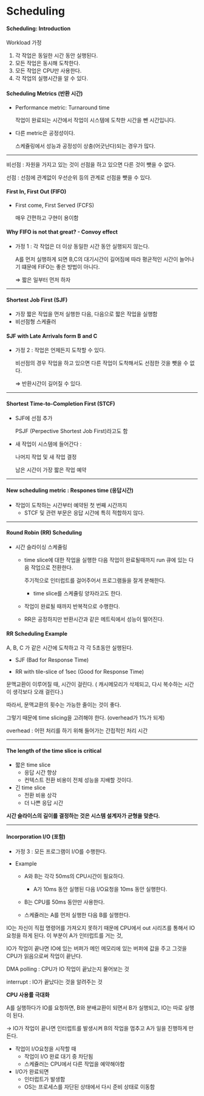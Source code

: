 # Scheduling

#### Scheduling: Introduction

Workload 가정

1. 각 작업은 동일한 시간 동안 실행된다.
2. 모든 작업은 동시해 도착한다.
3. 모든 작업은 CPU만 사용한다.
4. 각 작업의 실행시간을 알 수 있다.

#### Scheduling Metrics (반환 시간)

- Performance metric: Turnaround time

  작업이 완료되는 시간에서 작업이 시스템에 도착한 시간을 뺀 시간입니다.

- 다른 metric은 공정성이다.

  스케쥴링에서 성능과 공정성이 상충(어긋난다)되는 경우가 많다.

------

비선점 : 자원을 가지고 있는 것이 선점을 하고 있으면 다른 것이 뺏을 수 없다.

선점 : 선점에 관계없이 우선순위 등의 관계로 선점을 뺏을 수 있다.

#### First In, First Out (FIFO)

- First come, First Served (FCFS)

  매우 간편하고 구현이 용이함

  

#### Why FIFO is not that great? - Convoy effect

- 가정 1 : 각 작업은 더 이상 동일한 시간 동안 실행되지 않는다.

  A를 먼저 실행하게 되면 B,C의 대기시간이 길어짐에 따라 평균적인 시간이 늘어나기 떄문에 FIFO는 좋은 방법이 아니다.

  ⇒ 짧은 일부터 먼저 하자



------

#### Shortest Job First (SJF)

- 가장 짧은 작업을 먼저 실행한 다음, 다음으로 짧은 작업을 실행함
- 비선점형 스케쥴러





#### SJF with Late Arrivals form B and C

- 가정 2 : 작업은 언제든지 도착할 수 있다.

  비선점의 경우 작업을 하고 있으면 다른 작업이 도착해서도 선점한 것을 뺏을 수 없다.

  ⇒ 반환시간이 길어질 수 있다.

------

#### Shortest Time-to-Completion First (STCF)

- SJF에 선점 추가

  PSJF (Perpective Shortest Job First)라고도 함

- 새 작업이 시스템에 들어간다 :

  나머지 작업 및 새 작업 결정

  남은 시간이 가장 짧은 작업 예약



------

#### New scheduling metric : Respones time (응답시간)

- 작업이 도착하는 시간부터 예약된 첫 번째 시간까지
  - STCF 및 관련 부문은 응답 시간에 특히 적합하지 않다.

------

#### Round Robin (RR) Scheduling

- 시간 슬라이싱 스케쥴링

  - time slice에 대한 작업을 실행한 다음 작업이 완료될때까지 run 큐에 있는 다음 작업으로 전환한다.

    주기적으로 인터럽트를 걸어주어서 프로그램들을 잘게 분해한다.

    - time slice를 스케쥴링 양자라고도 한다.

  - 작업이 완료될 때까지 반복적으로 수행한다.

  - RR은 공정하지만 반환시간과 같은 메트릭에서 성능이 떨어진다.

#### RR Scheduling Example

A, B, C 가 같은 시간에 도착하고 각 각 5초동안 실행된다.

- SJF (Bad for Response Time)

- RR with tile-slice of 1sec (Good for Response Time)

문맥교환이 이루어질 때, 시간이 걸린다. ( 캐시메모리가 삭제되고, 다시 복수하는 시간이 생각보다 오래 걸린다.)

따라서, 문맥교환의 횟수는 가능한 줄이는 것이 좋다.

그렇기 때문에 time slicing을 고려해야 한다. (overhead가 1%가 되게)

overhead : 어떤 처리를 하기 위해 들어가는 간접적인 처리 시간

------

#### The length of the time slice is critical

- 짧은 time slice
  - 응답 시간 향상
  - 컨텍스트 전환 비용이 전체 성능을 지배할 것이다.
- 긴 time slice
  - 전환 비용 상각
  - 더 나쁜 응답 시간

**시간 슬라이스의 길이를 결정하는 것은 시스템 설계자가 균형을 맞춘다.**

------

#### Incorporation I/O  (포함)

- 가정 3 : 모든 프로그램이 I/O를 수행한다.

- Example

  - A와 B는 각각 50ms의 CPU시간이 필요하다.

    - A가 10ms 동안 실행된 다음 I/O요청을 10ms 동안 실행한다.

  - B는 CPU를 50ms 동안만 사용한다.

  - 스케쥴러는 A를 먼저 실행한 다음 B를 실행한다.

    

IO는 자신이 직접 명령어를 가져오지 못하기 때문에 CPU에서 out 시리즈를 통해서 IO요청을 하게 된다. 이 부분이 A가 인터럽트를 거는 것,

IO가 작업이 끝나면 IO에 있는 버퍼가 메인 메모리에 있는 버퍼에 값을 주고 그것을 CPU가 읽음으로써 작업이 끝난다.

DMA polling : CPU가 IO 작업이 끝났는지 물어보는 것

interrupt : IO가 끝났다는 것을 알려주는 것



**CPU 사용률 극대화**

A를 실행하다가 IO를 요청하면, B와 분배교환이 되면서 B가 실행되고, IO는 따로 실행이 된다.

→ IO가 작업이 끝나면 인터럽트를 발생시켜 B의 작업을 멈추고 A가 일을 진행하게 만든다.

- 작업이 I/O요청을 시작할 때
  - 작업이 I/O 완료 대기 중 차단됨
  - 스케쥴러는 CPU에서 다른 작업을 예약해야함
- I/O가 완료되면
  - 인터럽트가 발생함
  - OS는 프로세스를 자단된 상태에서 다시 준비 상태로 이동함

